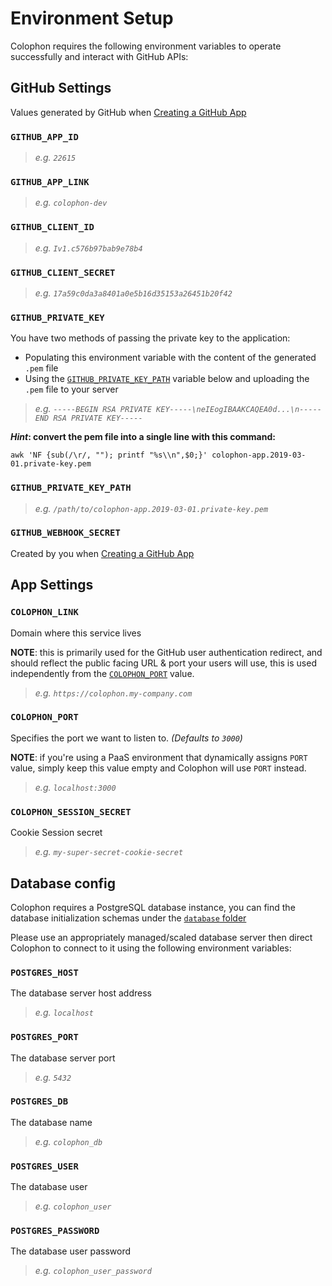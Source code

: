 # Environment Setup

Colophon requires the following environment variables to operate successfully and interact with GitHub APIs:

## GitHub Settings

Values generated by GitHub when [Creating a GitHub App](app.md)

### `GITHUB_APP_ID`

> _e.g. `22615`_

### `GITHUB_APP_LINK`

> _e.g. `colophon-dev`_

### `GITHUB_CLIENT_ID`

> _e.g. `Iv1.c576b97bab9e78b4`_

### `GITHUB_CLIENT_SECRET`

> _e.g. `17a59c0da3a8401a0e5b16d35153a26451b20f42`_

### `GITHUB_PRIVATE_KEY`

You have two methods of passing the private key to the application:

- Populating this environment variable with the content of the generated `.pem` file
- Using the [`GITHUB_PRIVATE_KEY_PATH`](#GITHUB_PRIVATE_KEY_PATH) variable below and uploading the `.pem` file to your server

> _e.g. `-----BEGIN RSA PRIVATE KEY-----\neIEogIBAAKCAQEA0d...\n-----END RSA PRIVATE KEY-----`_

**_Hint_: convert the pem file into a single line with this command:**

```shell
awk 'NF {sub(/\r/, ""); printf "%s\\n",$0;}' colophon-app.2019-03-01.private-key.pem
```

### `GITHUB_PRIVATE_KEY_PATH`

> _e.g. `/path/to/colophon-app.2019-03-01.private-key.pem`_

### `GITHUB_WEBHOOK_SECRET`

Created by you when [Creating a GitHub App](app.md)

## App Settings

### `COLOPHON_LINK`

Domain where this service lives

**NOTE**: this is primarily used for the GitHub user authentication redirect, and should reflect the public facing URL & port your users will use, this is used independently from the [`COLOPHON_PORT`](#COLOPHON_PORT) value.

> _e.g. `https://colophon.my-company.com`_

### `COLOPHON_PORT`

Specifies the port we want to listen to. _(Defaults to `3000`)_

**NOTE**: if you're using a PaaS environment that dynamically assigns `PORT` value, simply keep this value empty and Colophon will use `PORT` instead.

> _e.g. `localhost:3000`_

### `COLOPHON_SESSION_SECRET`

Cookie Session secret

> _e.g. `my-super-secret-cookie-secret`_

## Database config

Colophon requires a PostgreSQL database instance, you can find the database initialization schemas under the [`database` folder](./database/)

Please use an appropriately managed/scaled database server then direct Colophon to connect to it using the following environment variables:

### `POSTGRES_HOST`

The database server host address

> _e.g. `localhost`_

### `POSTGRES_PORT`

The database server port

> _e.g. `5432`_

### `POSTGRES_DB`

The database name

> _e.g. `colophon_db`_

### `POSTGRES_USER`

The database user

> _e.g. `colophon_user`_

### `POSTGRES_PASSWORD`

The database user password

> _e.g. `colophon_user_password`_
